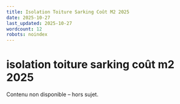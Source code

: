 ```yaml
---
title: Isolation Toiture Sarking Coût M2 2025
date: 2025-10-27
last_updated: 2025-10-27
wordcount: 12
robots: noindex
---
```


# isolation toiture sarking coût m2 2025

Contenu non disponible – hors sujet.
